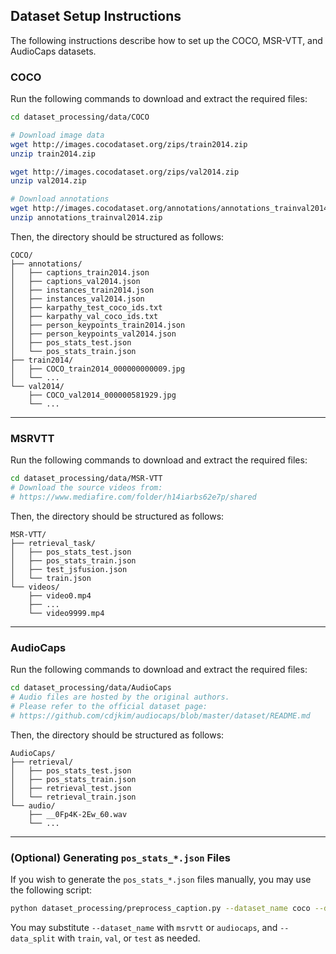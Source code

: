 ## Dataset Setup Instructions
The following instructions describe how to set up the COCO, MSR-VTT, and AudioCaps datasets.

### COCO
Run the following commands to download and extract the required files:
```bash
cd dataset_processing/data/COCO

# Download image data
wget http://images.cocodataset.org/zips/train2014.zip
unzip train2014.zip

wget http://images.cocodataset.org/zips/val2014.zip
unzip val2014.zip

# Download annotations
wget http://images.cocodataset.org/annotations/annotations_trainval2014.zip
unzip annotations_trainval2014.zip
```
Then, the directory should be structured as follows:
```
COCO/
├── annotations/
│   ├── captions_train2014.json
│   ├── captions_val2014.json
│   ├── instances_train2014.json
│   ├── instances_val2014.json
│   ├── karpathy_test_coco_ids.txt
│   ├── karpathy_val_coco_ids.txt
│   ├── person_keypoints_train2014.json
│   ├── person_keypoints_val2014.json
│   ├── pos_stats_test.json
│   └── pos_stats_train.json
├── train2014/
│   ├── COCO_train2014_000000000009.jpg
│   └── ...
└── val2014/
    ├── COCO_val2014_000000581929.jpg
    └── ...
```
---
### MSRVTT
Run the following commands to download and extract the required files:
```bash
cd dataset_processing/data/MSR-VTT
# Download the source videos from:
# https://www.mediafire.com/folder/h14iarbs62e7p/shared
```
Then, the directory should be structured as follows:
```
MSR-VTT/
├── retrieval_task/
│   ├── pos_stats_test.json
│   ├── pos_stats_train.json
│   ├── test_jsfusion.json
│   └── train.json
└── videos/
    ├── video0.mp4
    ├── ...
    └── video9999.mp4
```
---
### AudioCaps
Run the following commands to download and extract the required files:
```bash
cd dataset_processing/data/AudioCaps
# Audio files are hosted by the original authors.
# Please refer to the official dataset page:
# https://github.com/cdjkim/audiocaps/blob/master/dataset/README.md
```
Then, the directory should be structured as follows:
```
AudioCaps/
├── retrieval/
│   ├── pos_stats_test.json
│   ├── pos_stats_train.json
│   ├── retrieval_test.json
│   └── retrieval_train.json
└── audio/
    ├── __0Fp4K-2Ew_60.wav
    └── ...
```
---
### (Optional) Generating `pos_stats_*.json` Files

If you wish to generate the `pos_stats_*.json` files manually, you may use the following script:

```bash
python dataset_processing/preprocess_caption.py --dataset_name coco --data_split test
```
You may substitute `--dataset_name` with `msrvtt` or `audiocaps`, and `--data_split` with `train`, `val`, or `test` as needed.